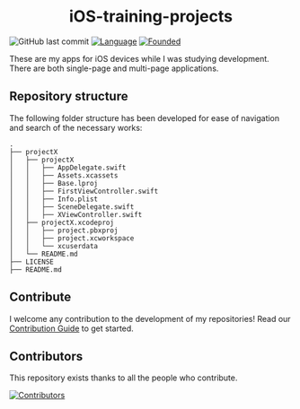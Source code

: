 <div align="center">
  <h1>iOS-training-projects</h1>
</div>

![GitHub last commit](https://img.shields.io/github/last-commit/ssukharev/ios-training-projects?label=Last%20Commit)
[![Language](https://img.shields.io/badge/Language-Swift-green.svg)]()
[![Founded](https://img.shields.io/badge/Founded-August_2025-ff69b4.svg)]()

These are my apps for iOS devices while I was studying development. There are both single-page and multi-page applications.

## Repository structure
The following folder structure has been developed for ease of navigation and search of the necessary works:

```
.
├── projectX
│   ├── projectX
│   │   ├── AppDelegate.swift
│   │   ├── Assets.xcassets
│   │   ├── Base.lproj
│   │   ├── FirstViewController.swift
│   │   ├── Info.plist
│   │   ├── SceneDelegate.swift
│   │   ├── XViewController.swift
│   ├── projectX.xcodeproj
│   │   ├── project.pbxproj
│   │   ├── project.xcworkspace
│   │   └── xcuserdata
│   └── README.md
├── LICENSE
├── README.md
```

## Contribute
I welcome any contribution to the development of my repositories! Read our [Contribution Guide](CONTRIBUTING.md ) to get started.

## Contributors
This repository exists thanks to all the people who contribute.

<a href="https://github.com/ssukharev/iOS-training-projects/graphs/contributors">
  <img src="https://contrib.rocks/image?repo=ssukharev/iOS-training-projects" alt="Contributors" />
</a>
